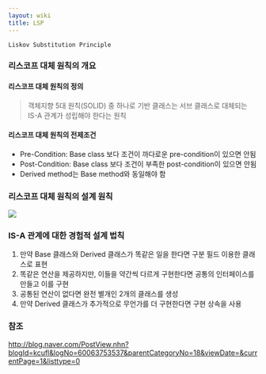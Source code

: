 ```yaml
---
layout: wiki
title: LSP
---
```


`Liskov Substitution Principle`

### 리스코프 대체 원칙의 개요
#### 리스코프 대체 원칙의 정의
> 객체지향 5대 원칙(SOLID) 중 하나로 기반 클래스는 서브 클래스로 대체되는 IS-A 관계가 성립해야 한다는 원칙

#### 리스코프 대체 원칙의 전제조건
* Pre-Condition: Base class 보다 조건이 까다로운 pre-condition이 있으면 안됨
* Post-Condition: Base class 보다 조건이 부족한 post-condition이 있으면 안됨
* Derived method는 Base method와 동일해야 함

### 리스코프 대체 원칙의 설계 원칙
![](http://cafefiles.naver.net/data30/2008/6/22/15/lsp_01_lsymir.jpg)

### IS-A 관계에 대한 경험적 설계 법칙
1. 만약 Base 클래스와 Derived 클래스가 똑같은 일을 한다면 구분 필드 이용한 클래스로 표현
1. 똑같은 연산을 제공하지만, 이들을 약간씩 다르게 구현한다면 공통의 인터페이스를 만들고 이를 구현
1. 공통된 연산이 없다면 완전 별개인 2개의 클래스를 생성
1. 만약 Derived 클래스가 추가적으로 무언가를 더 구현한다면 구현 상속을 사용

### 참조
<http://blog.naver.com/PostView.nhn?blogId=kcufl&logNo=60063753537&parentCategoryNo=18&viewDate=&currentPage=1&listtype=0>
